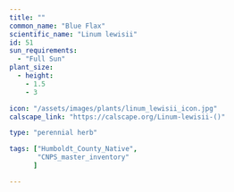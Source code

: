 ```yaml
---
title: ""
common_name: "Blue Flax"
scientific_name: "Linum lewisii"
id: 51
sun_requirements:
  - "Full Sun"
plant_size:
  - height: 
    - 1.5
    - 3

icon: "/assets/images/plants/linum_lewisii_icon.jpg" 
calscape_link: "https://calscape.org/Linum-lewisii-()"

type: "perennial herb"

tags: ["Humboldt_County_Native",
       "CNPS_master_inventory"
      ]

---
```


